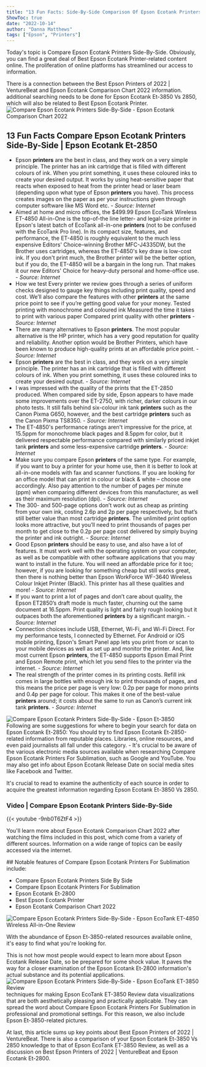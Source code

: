 ```yaml
---
title: "13 Fun Facts: Side-By-Side Comparison Of Epson Ecotank Printers"
ShowToc: true 
date: "2022-10-14"
author: "Danna Matthews" 
tags: ["Epson", "Printers"]
---
```


	
Today's topic is Compare Epson Ecotank Printers Side-By-Side. Obviously, you can find a great deal of Best Epson Ecotank Printer-related content online. The proliferation of online platforms has streamlined our access to information.

There is a connection between the Best Epson Printers of 2022 | VentureBeat and Epson Ecotank Comparison Chart 2022 information. additional searching needs to be done for Epson Ecotank Et-3850 Vs 2850, which will also be related to Best Epson Ecotank Printer.
<img loading="lazy" src="https://www.babacomputers.com/wp-content/uploads/2018/11/wifi-3.jpg" onerror="this.onerror=null;this.src='https://blogger.googleusercontent.com/img/a/AVvXsEhe7F7TRXHtjiKvHb5vS7DmnxvpHiDyoYyYvm1nHB3Qp2_w3BnM6A2eq4v7FYxCC9bfZt3a9vIMtAYEKUiaDQbHMg-ViyGmRIj39MLp0bGFfgfYw1Dc9q_H-T0wiTm3l0Uq42dETrN9eC8aGJ9_IORZsxST1AcLR7np1koOfcc7tnHa4S8Mwz_xD9d0=s16000';" alt="Compare Epson Ecotank Printers Side-By-Side - Epson Ecotank Comparison Chart 2022" >

## 13 Fun Facts Compare Epson Ecotank Printers Side-By-Side | Epson Ecotank Et-2850
-   Epson **printers** are the best in class, and they work on a very simple principle. The printer has an ink cartridge that is filled with different colours of ink. When you print something, it uses these coloured inks to create your desired output. It works by using heat-sensitive paper that reacts when exposed to heat from the printer head or laser beam (depending upon what type of Epson **printers** you have). This process creates images on the paper as per your instructions given through computer software like MS Word etc. - <cite>Source: Internet</cite>
-   Aimed at home and micro offices, the $499.99 Epson EcoTank Wireless ET-4850 All-in-One is the top-of-the line letter- and legal-size printer in Epson's latest batch of EcoTank all-in-one **printers** (not to be confused with the EcoTank Pro line). In its compact size, features, and performance, the ET-4850 is roughly equivalent to the much less expensive Editors' Choice–winning Brother MFC-J4335DW, but the Brother uses cartridges, whereas the ET-4850's key draw is low-cost ink. If you don't print much, the Brother printer will be the better option, but if you do, the ET-4850 will be a bargain in the long run. That makes it our new Editors' Choice for heavy-duty personal and home-office use. - <cite>Source: Internet</cite>
-   How we test Every printer we review goes through a series of uniform checks designed to gauge key things including print quality, speed and cost. We’ll also compare the features with other **printers** at the same price point to see if you’re getting good value for your money. Tested printing with monochrome and coloured ink Measured the time it takes to print with various paper Compared print quality with other **printers** - <cite>Source: Internet</cite>
-   There are many alternatives to Epson **printers**. The most popular alternative is the HP printer, which has a very good reputation for quality and reliability. Another option would be Brother Printers, which have been known to produce high-quality prints at an affordable price point. - <cite>Source: Internet</cite>
-   Epson **printers** are the best in class, and they work on a very simple principle. The printer has an ink cartridge that is filled with different colours of ink. When you print something, it uses these coloured inks to create your desired output. - <cite>Source: Internet</cite>
-   I was impressed with the quality of the prints that the ET-2850 produced. When compared side by side, Epson appears to have made some improvements over the ET-2750, with richer, darker colours in our photo tests. It still falls behind six-colour ink tank **printers** such as the Canon Pixma G650, however, and the best cartridge **printers** such as the Canon Pixma TS8350. - <cite>Source: Internet</cite>
-   The ET-4850's performance ratings aren't impressive for the price, at 15.5ppm for monochrome black pages and 8.5ppm for color, but it delivered respectable performance compared with similarly priced inkjet tank **printers** and some less-expensive cartridge **printers**. - <cite>Source: Internet</cite>
-   Make sure you compare Epson **printers** of the same type. For example, if you want to buy a printer for your home use, then it is better to look at all-in-one models with fax and scanner functions. If you are looking for an office model that can print in colour or black & white – choose one accordingly. Also pay attention to the number of pages per minute (ppm) when comparing different devices from this manufacturer, as well as their maximum resolution (dpi). - <cite>Source: Internet</cite>
-   The 300- and 500-page options don’t work out as cheap as printing from your own ink, costing 2.6p and 2p per page respectively, but that’s still better value than most cartridge **printers**. The unlimited print option looks more attractive, but you’ll need to print thousands of pages per month to get close to the 0.2p per page cost delivered by simply buying the printer and ink outright. - <cite>Source: Internet</cite>
-   Good Epson **printers** should be easy to use, and also have a lot of features. It must work well with the operating system on your computer, as well as be compatible with other software applications that you may want to install in the future. You will need an affordable price for it too; however, if you are looking for something cheap but still works great, then there is nothing better than Epson WorkForce WF-3640 Wireless Colour Inkjet Printer (Black). This printer has all these qualities and more! - <cite>Source: Internet</cite>
-   If you want to print a lot of pages and don’t care about quality, the Epson ET2850’s draft mode is much faster, churning out the same document at 16.5ppm. Print quality is light and fairly rough looking but it outpaces both the aforementioned **printers** by a significant margin. - <cite>Source: Internet</cite>
-   Connection choices include USB, Ethernet, Wi-Fi, and Wi-Fi Direct. For my performance tests, I connected by Ethernet. For Android or iOS mobile printing, Epson's Smart Panel app lets you print from or scan to your mobile devices as well as set up and monitor the printer. And, like most current Epson **printers**, the ET-4850 supports Epson Email Print and Epson Remote print, which let you send files to the printer via the internet. - <cite>Source: Internet</cite>
-   The real strength of the printer comes in its printing costs. Refill ink comes in large bottles with enough ink to print thousands of pages, and this means the price per page is very low: 0.2p per page for mono prints and 0.4p per page for colour. This makes it one of the best-value **printers** around; it costs about the same to run as Canon’s current ink tank **printers**. - <cite>Source: Internet</cite>


<img loading="lazy" src="https://n4.sdlcdn.com/imgs/j/b/b/JIMIGO-FOR-EPSON-L360-L380-SDL918740593-3-f79f1.jpeg" onerror="this.onerror=null;this.src='https://blogger.googleusercontent.com/img/a/AVvXsEhe7F7TRXHtjiKvHb5vS7DmnxvpHiDyoYyYvm1nHB3Qp2_w3BnM6A2eq4v7FYxCC9bfZt3a9vIMtAYEKUiaDQbHMg-ViyGmRIj39MLp0bGFfgfYw1Dc9q_H-T0wiTm3l0Uq42dETrN9eC8aGJ9_IORZsxST1AcLR7np1koOfcc7tnHa4S8Mwz_xD9d0=s16000';" alt="Compare Epson Ecotank Printers Side-By-Side - Epson Et-3850" >
Following are some suggestions for where to begin your search for data on Epson Ecotank Et-2850:
You should try to find Epson Ecotank Et-2850-related information from reputable places. Libraries, online resources, and even paid journalists all fall under this category.
- It's crucial to be aware of the various electronic media sources available when researching Compare Epson Ecotank Printers For Sublimation, such as Google and YouTube. You may also get info about Epson Ecotank Release Date on social media sites like Facebook and Twitter.

It's crucial to read to examine the authenticity of each source in order to acquire the greatest information regarding Epson Ecotank Et-3850 Vs 2850.

### Video | Compare Epson Ecotank Printers Side-By-Side
{{< youtube -9nb0T6ZtF4 >}} 

You'll learn more about Epson Ecotank Comparison Chart 2022 after watching the films included in this post, which come from a variety of different sources. Information on a wide range of topics can be easily accessed via the internet.
<script async="async" data-cfasync="false" src="//normallydemandedalter.com/fe63df3c5408708b15d8dc3d9b206b31/invoke.js"></script>
<div id="container-fe63df3c5408708b15d8dc3d9b206b31"></div>
## Notable features of Compare Epson Ecotank Printers For Sublimation include:

- Compare Epson Ecotank Printers Side By Side
- Compare Epson Ecotank Printers For Sublimation
- Epson Ecotank Et-2800
- Best Epson Ecotank Printer
- Epson Ecotank Comparison Chart 2022

 <img loading="lazy" src="https://i5.walmartimages.com/asr/1d833407-2262-4d5c-8c73-0b4ea0e8a3c9.743c1e333d4a1e1c6b0f281ace3846cf.jpeg" onerror="this.onerror=null;this.src='https://blogger.googleusercontent.com/img/a/AVvXsEhe7F7TRXHtjiKvHb5vS7DmnxvpHiDyoYyYvm1nHB3Qp2_w3BnM6A2eq4v7FYxCC9bfZt3a9vIMtAYEKUiaDQbHMg-ViyGmRIj39MLp0bGFfgfYw1Dc9q_H-T0wiTm3l0Uq42dETrN9eC8aGJ9_IORZsxST1AcLR7np1koOfcc7tnHa4S8Mwz_xD9d0=s16000';" alt="Compare Epson Ecotank Printers Side-By-Side - Epson EcoTank ET-4850 Wireless All-in-One Review" >

With the abundance of Epson Et-3850-related resources available online, it's easy to find what you're looking for.

This is not how most people would expect to learn more about Epson Ecotank Release Date, so be prepared for some shock value. It paves the way for a closer examination of the Epson Ecotank Et-2800 information's actual substance and its potential applications.
<img loading="lazy" src="http://brain-images.cdn.dixons.com/4/5/10157854/l_10157854_002.jpg" onerror="this.onerror=null;this.src='https://blogger.googleusercontent.com/img/a/AVvXsEhe7F7TRXHtjiKvHb5vS7DmnxvpHiDyoYyYvm1nHB3Qp2_w3BnM6A2eq4v7FYxCC9bfZt3a9vIMtAYEKUiaDQbHMg-ViyGmRIj39MLp0bGFfgfYw1Dc9q_H-T0wiTm3l0Uq42dETrN9eC8aGJ9_IORZsxST1AcLR7np1koOfcc7tnHa4S8Mwz_xD9d0=s16000';" alt="Compare Epson Ecotank Printers Side-By-Side - Epson EcoTank ET-3850 Review" >
techniques for making Epson EcoTank ET-3850 Review data visualizations that are both aesthetically pleasing and practically applicable. They can spread the word about Compare Epson Ecotank Printers For Sublimation in professional and promotional settings. For this reason, we also include Epson Et-3850-related pictures.

At last, this article sums up key points about Best Epson Printers of 2022 | VentureBeat. There is also a comparison of your Epson Ecotank Et-3850 Vs 2850 knowledge to that of Epson EcoTank ET-3850 Review, as well as a discussion on Best Epson Printers of 2022 | VentureBeat and Epson Ecotank Et-2800.
	
	

